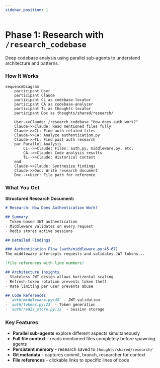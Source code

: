 ```yaml
---
sidebar_position: 1
---
```


# Phase 1: Research with `/research_codebase`
Deep codebase analysis using parallel sub-agents to understand architecture and patterns.

### How It Works

```mermaid
sequenceDiagram
    participant User
    participant Claude
    participant CL as codebase-locator
    participant CA as codebase-analyzer
    participant TL as thoughts-locator
    participant Doc as thoughts/shared/research/

    User->>Claude: /research_codebase "How does auth work?"
    Claude->>Claude: Read mentioned files fully
    Claude->>CL: Find auth-related files
    Claude->>CA: Analyze authentication.py
    Claude->>TL: Find past auth research
    par Parallel Analysis
        CL-->>Claude: Files: auth.py, middleware.py, etc.
        CA-->>Claude: Code analysis results
        TL-->>Claude: Historical context
    end
    Claude->>Claude: Synthesize findings
    Claude->>Doc: Write research document
    Doc-->>User: File path for reference
```

### What You Get

**Structured Research Document:**
```markdown
# Research: How Does Authentication Work?

## Summary
- Token-based JWT authentication
- Middleware validates on every request
- Redis stores active sessions

## Detailed Findings

### Authentication Flow (auth/middleware.py:45-67)
The middleware intercepts requests and validates JWT tokens...

[file references with line numbers]

## Architecture Insights
- Stateless JWT design allows horizontal scaling
- Refresh token rotation prevents token theft
- Rate limiting per user prevents abuse

## Code References
- `auth/middleware.py:45` - JWT validation
- `auth/tokens.py:23` - Token generation
- `auth/redis_store.py:12` - Session storage
```

### Key Features

- **Parallel sub-agents** explore different aspects simultaneously
- **Full file context** - reads mentioned files completely before spawning agents
- **Persistent memory** - research saved to `thoughts/shared/research/`
- **Git metadata** - captures commit, branch, researcher for context
- **File references** - clickable links to specific lines of code
